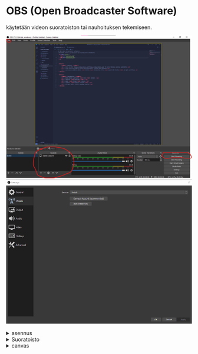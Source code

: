 # OBS (Open Broadcaster Software)
käytetään videon suoratoiston tai nauhoituksen tekemiseen.
<p align="center">
  <img src="paaruutu.png">
  <img src="asetukset.png">
</p>


<details>
    <summary> asennus </summary>
    <ul>1. mene sivulle [https://obsproject.com](https://obsproject.com) ja paina Windows asennus painiketta.<ul>
    <ul>2. avaa asennusohjelma ja pidä oletusasetukset. (paina next kaikkeen)<ul>
    <ul>3. asennuksen jälkeen paina <code>finish</code> varmistaen että <code>Launch OBS Studio</code> on myös valittuna.<ul>
</details>

<details>
    <summary> Suoratoisto </summary>
    <ul>1. mene oikean yläreunan <code>file</code> osioon. </ul>
    <ul>2. valitse <code>settings</code>.</ul>
    <ul>3. mene <code>stream</code> osioon.</ul>
    <ul>4. valitse <code>connect account</code>.</ul>
    <ul>5. kirjadu twitch tiliin selaimen kautta.</ul>
    <ul>6. mene takaisin pääruutuun ja paina start streaming.</ul>
</details>

<details>
    <summary> canvas </summary>
    <ul>1. mene oikean alareunan <code>sources</code> osioon.</ul>
    <ul>2. lisää <code>+</code> painikkeesta <code>display capture</code>.</ul>
    <ul>3. valitse <code>create new</code> ja capture methodiksi automatic.</ul>
    <ul>4. paina ok. </ul>
    <ul>5. voit samaan tyyliin lisätä muita lähteitä esim <a href="../kamera/README.md">kameran.</a></ul>
</details>